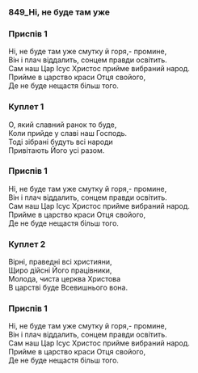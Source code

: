 ### 849_Ні, не буде там уже
### Приспів 1
Ні, не буде там уже смутку й горя,- промине, <br/>Він і плач віддалить, сонцем правди освітить. <br/>Сам наш Цар Ісус Христос прийме вибраний народ. <br/>Прийме в царство краси Отця свойого, <br/>Де не буде нещастя більш того.
### Куплет 1
О, який славний ранок то буде, <br/>Коли прийде у славі наш Господь.<br/>Тоді зібрані будуть всі народи <br/>Привітають Його усі разом.
### Приспів 1
Ні, не буде там уже смутку й горя,- промине, <br/>Він і плач віддалить, сонцем правди освітить. <br/>Сам наш Цар Ісус Христос прийме вибраний народ. <br/>Прийме в царство краси Отця свойого, <br/>Де не буде нещастя більш того.
### Куплет 2
Вірні, праведні всі християни, <br/>Щиро дійсні Його працівники, <br/>Молода, чиста церква Христова <br/>В царстві буде Всевишнього вона.
### Приспів 1
Ні, не буде там уже смутку й горя,- промине, <br/>Він і плач віддалить, сонцем правди освітить. <br/>Сам наш Цар Ісус Христос прийме вибраний народ. <br/>Прийме в царство краси Отця свойого, <br/>Де не буде нещастя більш того.
